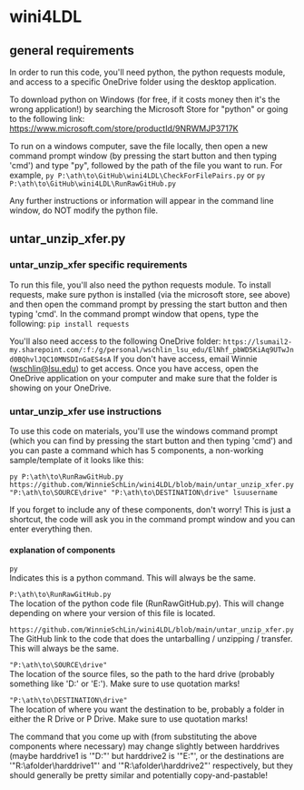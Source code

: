 # wini4LDL
## general requirements
In order to run this code, you'll need python, the python requests module, and access to a specific OneDrive folder using the desktop application.

To download python on Windows (for free, if it costs money then it's the wrong application!) by searching the Microsoft Store for "python" or going to the following link:
https://www.microsoft.com/store/productId/9NRWMJP3717K

To run on a windows computer, save the file locally, then open a new command prompt window (by pressing the start button and then typing 'cmd') and type "py", followed by the path of the file you want to run.
For example, `py P:\ath\to\GitHub\wini4LDL\CheckForFilePairs.py` or `py P:\ath\to\GitHub\wini4LDL\RunRawGitHub.py`

Any further instructions or information will appear in the command line window, do NOT modify the python file.

## untar_unzip_xfer.py
### untar_unzip_xfer specific requirements
To run this file, you'll also need the python requests module. To install requests, make sure python is installed (via the microsoft store, see above) and then open the command prompt by pressing the start button and then typing 'cmd'. In the command prompt window that opens, type the following:
`pip install requests`

You'll also need access to the following OneDrive folder:
`https://lsumail2-my.sharepoint.com/:f:/g/personal/wschlin_lsu_edu/ElNhf_pbWD5KiAq9UTwJnd0BQhvlJQC10MNSDInGaES4sA`
If you don't have access, email Winnie (wschlin@lsu.edu) to get access. Once you have access, open the OneDrive application on your computer and make sure that the folder is showing on your OneDrive.

### untar_unzip_xfer use instructions
To use this code on materials, you'll use the windows command prompt (which you can find by pressing the start button and then typing 'cmd') and you can paste a command which has 5 components, a non-working sample/template of it looks like this:

`py P:\ath\to\RunRawGitHub.py https://github.com/WinnieSchLin/wini4LDL/blob/main/untar_unzip_xfer.py "P:\ath\to\SOURCE\drive" "P:\ath\to\DESTINATION\drive" lsuusername`

If you forget to include any of these components, don't worry! This is just a shortcut, the code will ask you in the command prompt window and you can enter everything then.

#### explanation of components
`py`  
Indicates this is a python command. This will always be the same.

`P:\ath\to\RunRawGitHub.py`  
The location of the python code file (RunRawGitHub.py). This will change depending on where your version of this file is located.

`https://github.com/WinnieSchLin/wini4LDL/blob/main/untar_unzip_xfer.py`  
The GitHub link to the code that does the untarballing / unzipping / transfer. This will always be the same.

`"P:\ath\to\SOURCE\drive"`  
The location of the source files, so the path to the hard drive (probably something like 'D:\' or 'E:\'). Make sure to use quotation marks!

`"P:\ath\to\DESTINATION\drive"`  
The location of where you want the destination to be, probably a folder in either the R Drive or P Drive. Make sure to use quotation marks!

The command that you come up with (from substituting the above components where necessary) may change slightly between harddrives (maybe harddrive1 is '"D:\"' but harddrive2 is '"E:\"', or the destinations are '"R:\afolder\harddrive1"' and '"R:\afolder\harddrive2"' respectively, but they should generally be pretty similar and potentially copy-and-pastable!
